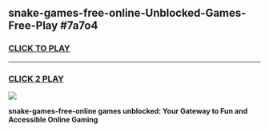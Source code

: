 
## snake-games-free-online-Unblocked-Games-Free-Play #7a7o4
<h3>
<a href="https://us.freeplayer.one?title=snake-games-free-online&ref=9M">CLICK TO PLAY</a></h3>
<hr>

<h3>
<a href="https://us.freeplayer.one?title=snake-games-free-online&ref=9M">CLICK 2 PLAY</a>
  
</h3>

<a href="https://us.freeplayer.one?title=snake-games-free-online&ref=9M"><img src="https://clearcache.store/games.png"></a>


**snake-games-free-online games unblocked: Your Gateway to Fun and Accessible Online Gaming**
